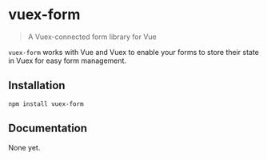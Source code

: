 # vuex-form

> A Vuex-connected form library for Vue

`vuex-form` works with Vue and Vuex to enable your forms to store their state in Vuex for easy form management.

## Installation

`npm install vuex-form`

## Documentation

None yet.
